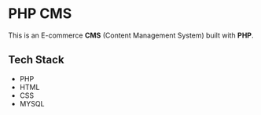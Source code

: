 # PHP CMS

This is an E-commerce **CMS** (Content Management System) built with **PHP**.

## Tech Stack

- PHP
- HTML
- CSS
- MYSQL